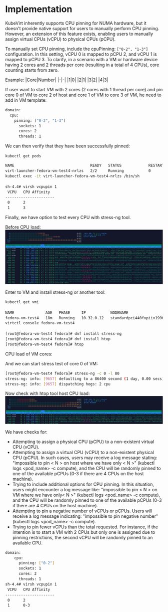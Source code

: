 # Implementation

KubeVirt inherently supports CPU pinning for NUMA hardware, but it doesn't provide native support for users to manually perform CPU pinning. However, an extension of this feature exists, enabling users to manually assign virtual CPUs (vCPU) to physical CPUs (pCPU).

To manually set CPU pinning, include the cpuPinning: ```["0-2", "1-3"]``` configuration. In this setting, vCPU 0 is mapped to pCPU 2, and vCPU 1 is mapped to pCPU 3. To clarify, in a scenario with a VM or hardware device having 2 cores and 2 threads per core (resulting in a total of 4 CPUs), core counting starts from zero.

Example:
|Core|Number|
|-|-|
|1|0|
|2|1|
|3|2|
|4|3|

If user want to start VM with 2 cores (2 cores with 1 thread per core) and pin core 0 of VM to core 2 of host and core 1 of VM to core 3 of VM, he need to add in VM template:

```bash
domain:     
  cpu:       
    pinning: ["0-2", "1-3"]
      sockets: 1
      cores: 2
      threads: 1
```

We can then verify that they have been successfully pinned:

`kubectl get pods`

```bash
NAME                                  READY   STATUS            RESTARTS   AGE
virt-launcher-fedora-vm-test4-nrlzs   2/2     Running           0          5s
kubectl exec -it virt-launcher-fedora-vm-test4-nrlzs /bin/sh

sh-4.4# virsh vcpupin 1
 VCPU   CPU Affinity
----------------------
 0      2
 1      3
```

Finally, we have option to test every CPU with stress-ng tool.

Before CPU load:
![Alt text](/images/before_pinning.JPG)

Enter to VM and install stress-ng or another tool:

```bash
kubectl get vmi

NAME              AGE   PHASE     IP           NODENAME                               READY
fedora-vm-test4   18m   Running   10.32.0.12   standardpci440fxpiix1996525400d9e293   True
virtctl console fedora-vm-test4

[root@fedora-vm-test4 fedora]# dnf install stress-ng
[root@fedora-vm-test4 fedora]# dnf install htop
[root@fedora-vm-test4 fedora]# htop
```

 CPU load of VM cores:

And we can start stress test of core 0 of VM:

```bash
[root@fedora-vm-test4 fedora]# stress-ng -c 0 -l 80
stress-ng: info: [9657] defaulting to a 86400 second (1 day, 0.00 secs) run per stressor
stress-ng: info: [9657] dispatching hogs: 2 cpu
```

Now check with htop tool host CPU load:
![Alt text](/images/after_pinning.JPG)

We have checks for:

* Attempting to assign a physical CPU (pCPU) to a non-existent virtual CPU (vCPU).
* Attempting to assign a virtual CPU (vCPU) to a non-existent physical CPU (pCPU). In such cases, users may receive a log message stating: "impossible to pin < N > on host where we have only < N >" (kubectl logs <pod_name> -c compute), and the CPU will be randomly pinned to one of the available pCPUs (0-3 if there are 4 CPUs on the host machine).
* Trying to include additional options for CPU pinning. In this situation, users might encounter a log message like: "impossible to pin < N > on VM where we have only< N >" (kubectl logs <pod_name> -c compute), and the CPU will be randomly pinned to one of the available pCPUs (0-3 if there are 4 CPUs on the host machine).
* Attempting to pin a negative number of vCPUs or pCPUs. Users will receive a log message indicating: "impossible to pin negative number" (kubectl logs <pod_name> -c compute).
* Trying to pin fewer vCPUs than the total requested. For instance, if the intention is to start a VM with 2 CPUs but only one is assigned due to pinning restrictions, the second vCPU will be randomly pinned to an available CPU.

```bash
domain:
    cpu:
      pinning: ["0-2"]
      sockets: 1
      cores: 2
      threads: 1
sh-4.4# virsh vcpupin 1
 VCPU   CPU Affinity
----------------------
 0      2
 1      0-3
 ```

